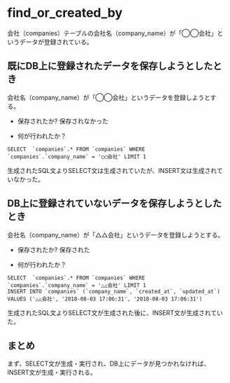 # find_or_created_by
会社（companies）テーブルの会社名（company_name）が「◯◯会社」というデータが登録されている。
## 既にDB上に登録されたデータを保存しようとしたとき
会社名（company_name）が「◯◯会社」というデータを登録しようとする。
- 保存されたか? 
保存されなかった

- 何が行われたか？

```sql:生成されたSQL文
SELECT  `companies`.* FROM `companies` WHERE `companies`.`company_name` = '◯◯会社' LIMIT 1
```
生成されたSQL文よりSELECT文は生成されていたが、INSERT文は生成されていなかった。

## DB上に登録されていないデータを保存しようとしたとき
会社名（company_name）が「△△会社」というデータを登録しようとする。
- 保存されたか? 
保存された

- 何が行われたか？

```sql:生成されたSQL文
SELECT  `companies`.* FROM `companies` WHERE `companies`.`company_name` = '△△会社' LIMIT 1
INSERT INTO `companies` (`company_name`, `created_at`, `updated_at`) VALUES ('△△会社', '2018-08-03 17:06:31', '2018-08-03 17:06:31')
```
生成されたSQL文よりSELECT文が生成された後に、INSERT文が生成されていた。

## まとめ
まず、SELECT文が生成・実行され、DB上にデータが見つかれなければ、INSERT文が生成・実行される。